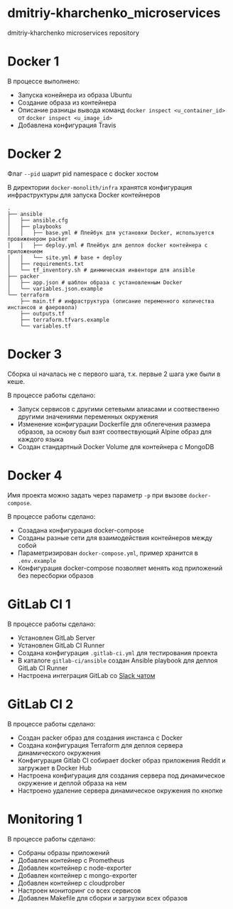 # dmitriy-kharchenko_microservices
dmitriy-kharchenko microservices repository

# Docker 1

В процессе выполнено:

- Запуска конейнера из образа Ubuntu
- Создание образа из контейнера
- Описание разницы вывода команд `docker inspect <u_container_id>` от `docker inspect <u_image_id>`
- Добавлена конфигурация Travis

# Docker 2

Флаг `--pid` шарит pid namespace с docker хостом

В директории `docker-monolith/infra` хранятся конфигурация инфраструктуры для запуска Docker контейнеров

```
.
├── ansible
│   ├── ansible.cfg
│   ├── playbooks
│   │   ├── base.yml # Плейбук для установки Docker, используется провиженером packer
│   │   ├── deploy.yml # Плейбук для деплоя docker контейнера c приложением
│   │   └── site.yml # base + deploy
│   ├── requirements.txt
│   └── tf_inventory.sh # динмическая инвентори для ansible
├── packer
│   ├── app.json # шаблон образа с установленным Docker
│   └── variables.json.example
└── terraform
    ├── main.tf # инфраструктура (описание переменного количества инстансов и фаеровола)
    ├── outputs.tf
    ├── terraform.tfvars.example
    └── variables.tf
```

# Docker 3

Сборка ui началась не c первого шага, т.к. первые 2 шага уже были в кеше.

В процессе работы сделано:

- Запуск сервисов с другими сетевыми алиасами и соотвественно другими значениями переменных окружения
- Изменение конфигурации Dockerfile для облегечения размера образов, за основу был взят соотвествующий Alpine образ для каждого языка
- Создан стандартный Docker Volume для контейнера с MongoDB

# Docker 4 

Имя проекта можно задать через параметр `-p` при вызове `docker-compose`.

В процессе работы сделано:

- Созадана конфигурация docker-compose
- Созданы разные сети для взаимодействия контейнеров между собой
- Параметризирован `docker-compose.yml`, пример хранится в `.env.example`
- Конфигурация docker-compose позволяет менять код приложений без пересборки образов

# GitLab CI 1

В процессе работы сделано:

- Установлен GitLab Server
- Установлен GitLab CI Runner
- Создана конфигурация `.gitlab-ci.yml` для тестирования проекта
- В каталоге `gitlab-ci/ansible` создан Ansible playbook для деплоя GitLab CI Runner
- Настроена интеграция GitLab со [Slack чатом](https://devops-team-otus.slack.com/messages/CDA48CY1W/)

# GitLab CI 2

В процессе работы сделано:

- Создан packer образ для создания инстанса с Docker
- Создана конфигурация Terraform для деплоя сервера динамического окружения
- Конфигурация Gitlab CI собирает docker образ приложения Reddit и загружает в Docker Hub
- Настроена конфигурация для создания сервера под динамическое окружение и деплой образа на нем
- Настроено удаление сервера динамическое окружения по кнопке

# Monitoring 1

В процессе работы сделано:

- Собраны образы приложений
- Добавлен контейнер с Prometheus
- Добавлен контейнер с node-exporter
- Добавлен контейнер с mongo-exporter
- Добавлен контейнер с cloudprober
- Настроен мониторинг со всех сервисов
- Добавлен Makefile для сборки и загрузки всех образов
